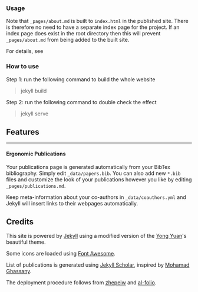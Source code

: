 ### Usage

Note that `_pages/about.md` is built to `index.html` in the published site. There is therefore no need to have a separate index page for the project. If an index page does exist in the root directory then this will prevent `_pages/about.md` from being added to the built site.

For details, see 



### How to use

Step 1: run the following command to build the whole website

> jekyll build

Step 2: run the following command to double check the effect

> jekyll serve

## Features

---

#### Ergonomic Publications

Your publications page is generated automatically from your BibTex bibliography. Simply edit `_data/papers.bib`. You can also add new `*.bib` files and customize the look of your publications however you like by editing `_pages/publications.md`.

Keep meta-information about your co-authors in `_data/coauthors.yml` and Jekyll will insert links to their webpages automatically.

## Credits

This site is powered by [Jekyll](https://jekyllrb.com/) using a modified version of the [Yong Yuan](http://yongyuan.name/)'s beautiful theme.

Some icons are loaded using [Font Awesome](http://fontawesome.io/).

List of publications is generated using [Jekyll Scholar](https://github.com/inukshuk/jekyll-scholar), inspired by [Mohamad Ghassany](https://www.mghassany.com/publications/).

The deployment procedure follows from [zhepeiw](http://zhepeiw.com/2018/12/23/blog1.html) and [al-folio](https://github.com/alshedivat/al-folio).
